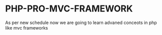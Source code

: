 # PHP-PRO-MVC-FRAMEWORK
As per new schedule now we are going to learn advaned conceots in php like mvc frameworks
